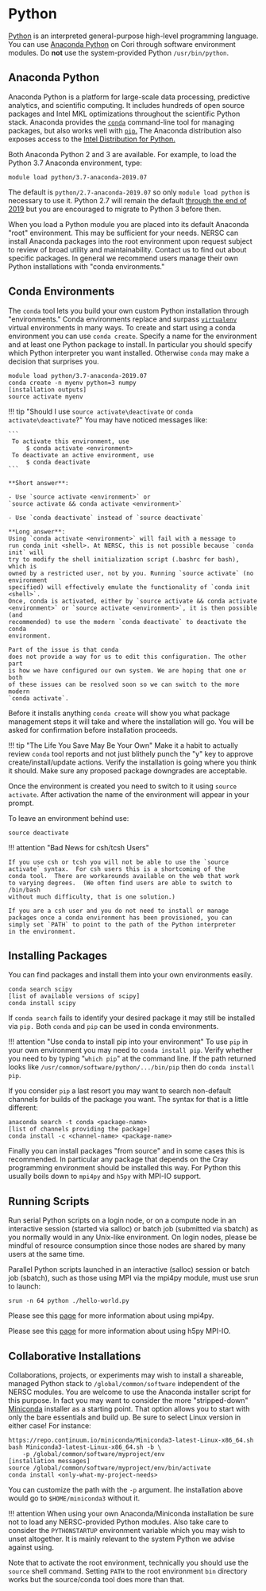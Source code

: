# Python

[Python](https://www.python.org/about/) is an interpreted
general-purpose high-level programming language.  You can
use [Anaconda Python](https://docs.anaconda.com/anaconda/) on Cori
through software environment modules.  Do **not** use the
system-provided Python `/usr/bin/python`.

## Anaconda Python

Anaconda Python is a platform for large-scale data processing,
predictive analytics, and scientific computing.  It includes hundreds
of open source packages and Intel MKL optimizations throughout the
scientific Python stack.  Anaconda provides
the [`conda`](https://conda.io/)
command-line tool for managing packages, but also works well
with [`pip`.](https://pip.pypa.io/en/stable/user_guide/) The Anaconda
distribution also exposes access to
the
[Intel Distribution for Python.](https://software.intel.com/en-us/distribution-for-python/get-started)

Both Anaconda Python 2 and 3 are available.  For example, to load the
Python 3.7 Anaconda environment, type:

    module load python/3.7-anaconda-2019.07

The default is `python/2.7-anaconda-2019.07` so only `module load python`
is necessary to use it. Python 2.7 will remain
the
default
[through the end of 2019](https://github.com/python/devguide/pull/344)
but you are encouraged to migrate to Python 3 before then.

When you load a Python module you are placed into its default Anaconda
"root" environment.  This may be sufficient for your needs.  NERSC can
install Anaconda packages into the root environment upon request
subject to review of broad utility and maintainability.  Contact us to
find out about specific packages.  In general we recommend users
manage their own Python installations with "conda environments."

## Conda Environments

The `conda` tool lets you build your own custom Python installation
through "environments."  Conda environments replace and
surpass
[`virtualenv`](https://virtualenv.pypa.io/en/stable/userguide/)
virtual environments in many ways.  To create and start using a conda
environment you can use `conda create`.  Specify a name for the
environment and at least one Python package to install.  In particular
you should specify which Python interpreter you want installed.
Otherwise `conda` may make a decision that surprises you.

    module load python/3.7-anaconda-2019.07
    conda create -n myenv python=3 numpy
    [installation outputs]
    source activate myenv

!!! tip "Should I use `source activate\deactivate` or `conda activate\deactivate`?"
    You may have noticed messages like:

    ```
     To activate this environment, use
         $ conda activate <environment>
     To deactivate an active environment, use
         $ conda deactivate
    ```

    **Short answer**:

    - Use `source activate <environment>` or
    `source activate && conda activate <environment>`

    - Use `conda deactivate` instead of `source deactivate`

    **Long answer**:
    Using `conda activate <environment>` will fail with a message to
    run conda init <shell>. At NERSC, this is not possible because `conda init` will
    try to modify the shell initialization script (.bashrc for bash), which is
    owned by a restricted user, not by you. Running `source activate` (no environment
    specified) will effectively emulate the functionality of `conda init <shell>`.
    Once, conda is activated, either by `source activate && conda activate
    <environment>` or `source activate <environment>`, it is then possible (and
    recommended) to use the modern `conda deactivate` to deactivate the conda
    environment.

    Part of the issue is that conda
    does not provide a way for us to edit this configuration. The other part
    is how we have configured our own system. We are hoping that one or both
    of these issues can be resolved soon so we can switch to the more modern
    `conda activate`.

Before it installs anything `conda create` will show you what package
management steps it will take and where the installation will go.  You
will be asked for confirmation before installation proceeds.

!!! tip "The Life You Save May Be Your Own"
    Make it a habit to actually review `conda` tool reports and not just
    blithely punch the "y" key to approve create/install/update actions.
    Verify the installation is going where you think it should.  Make
    sure any proposed package downgrades are acceptable.

Once the environment is created you need to switch to it using `source
activate`.  After activation the name of the environment will appear
in your prompt.

To leave an environment behind use:

    source deactivate

!!! attention "Bad News for csh/tcsh Users"

    If you use csh or tcsh you will not be able to use the `source
    activate` syntax.  For csh users this is a shortcoming of the
    conda tool.  There are workarounds available on the web that work
    to varying degrees.  (We often find users are able to switch to /bin/bash
    without much difficulty, that is one solution.)

    If you are a csh user and you do not need to install or manage
    packages once a conda environment has been provisioned, you can
    simply set `PATH` to point to the path of the Python interpreter
    in the environment.

## Installing Packages

You can find packages and install them into your own environments
easily.

    conda search scipy
    [list of available versions of scipy]
    conda install scipy

If `conda search` fails to identify your desired package it may still
be installed via `pip.` Both `conda` and `pip` can be used in conda
environments.

!!! attention "Use conda to install pip into your environment"
    To use `pip` in your own environment you may need to `conda install
    pip`.  Verify whether you need to by typing "`which pip`" at the
    command line.  If the path returned looks like
    `/usr/common/software/python/.../bin/pip` then do `conda install
    pip`.

If you consider `pip` a last resort you may want to search non-default
channels for builds of the package you want.  The syntax for that is a
little different:

    anaconda search -t conda <package-name>
    [list of channels providing the package]
    conda install -c <channel-name> <package-name>

Finally you can install packages "from source" and in some cases this
is recommended.  In particular any package that depends on the Cray
programming environment should be installed this way.  For Python this
usually boils down to `mpi4py` and `h5py` with MPI-IO support.

## Running Scripts

Run serial Python scripts on a login node, or on a compute node in an
interactive session (started via salloc) or batch job (submitted via sbatch) as
you normally would in any Unix-like environment. On login nodes, please be
mindful of resource consumption since those nodes are shared by many users at
the same time.

Parallel Python scripts launched in an interactive (salloc) session or batch
job (sbatch), such as those using MPI via the mpi4py module, must use srun to
launch:

    srun -n 64 python ./hello-world.py

Please see this [page](mpi4py.md) for more information about using mpi4py.

Please see this [page](../../libraries/hdf5/h5py.md) for more information about using
h5py MPI-IO.

## Collaborative Installations

Collaborations, projects, or experiments may wish to install a
shareable, managed Python stack to `/global/common/software`
independent of the NERSC modules. You are welcome to use the Anaconda
installer script for this purpose. In fact you may want to consider
the more "stripped-down" [Miniconda](https://conda.io/miniconda.html)
installer as a starting point. That option allows you to start with
only the bare essentials and build up. Be sure to select Linux
version in either case! For instance:

    https://repo.continuum.io/miniconda/Miniconda3-latest-Linux-x86_64.sh
    bash Miniconda3-latest-Linux-x86_64.sh -b \
        -p /global/common/software/myproject/env
    [installation messages]
    source /global/common/software/myproject/env/bin/activate
    conda install <only-what-my-project-needs>

You can customize the path with the `-p` argument.  Ihe installation
above would go to `$HOME/miniconda3` without it.

!!! attention
    When using your own Anaconda/Miniconda installation be sure not to
    load any NERSC-provided Python modules.  Also take care to
    consider the `PYTHONSTARTUP` environment variable which you may
    wish to unset altogether.  It is mainly relevant to the system
    Python we advise against using.

Note that to activate the root environment, technically you should use
the `source` shell command.  Setting `PATH` to the root environment
`bin` directory works but the source/conda tool does more than that.
